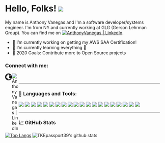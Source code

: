 # Hello, Folks! <img src="https://raw.githubusercontent.com/MartinHeinz/MartinHeinz/master/wave.gif" width="30px">

My name is Anthony Vanegas and I'm a software developer/systems engineer. I'm from NY and currently working at GLG (Gerson Lehrman Group). You can find me on [<img alt="AnthonyVanegas | LinkedIn" width="22px" src="https://cdn.jsdelivr.net/npm/simple-icons@v3/icons/linkedin.svg" />](https://www.linkedin.com/in/anthony-vanegas-32956227/).

- 🔭 I’m currently working on getting my AWS SAA Certification!
- 🌱 I’m currently learning everything 🤣
- 🥅 2020 Goals: Contribute more to Open Source projects

### Connect with me:
[<img align="left" alt="anthonyvanegas.com" width="22px" src="https://raw.githubusercontent.com/iconic/open-iconic/master/svg/globe.svg" />](http://anthonyvanegas.com)
[<img align="left" alt="AnthonyVanegas | LinkedIn" width="22px" src="https://cdn.jsdelivr.net/npm/simple-icons@v3/icons/linkedin.svg" />](https://www.linkedin.com/in/anthony-vanegas-32956227/)
<br>

---

### 🔧 Languages and Tools: 
![](https://img.shields.io/badge/Cloud-AWS-informational?style=flat-square&logo=amazon&logoColor=white&color=457b9d)
![](https://img.shields.io/badge/Cloud-Microsoft-informational?style=flat-square-square&logo=Microsoft%20azure&logoColor=white&color=457b9d)
![](https://img.shields.io/badge/IaC-Terraform-informational?style=flat-square&logo=terraform&logoColor=white&color=457b9d)
![](https://img.shields.io/badge/Config_Mangement-Ansible-informational?style=flat-square&logo=Ansible&logoColor=white&color=457b9d)
![](https://img.shields.io/badge/OS-Linux-informational?style=flat-square&logo=linux&logoColor=white&color=457b9d)
![](https://img.shields.io/badge/OS-Microsoft-informational?style=flat-square&logo=microsoft&logoColor=white&color=457b9d)
![](https://img.shields.io/badge/Code-Python-informational?style=flat-square&logo=python&logoColor=white&color=457b9d)
![](https://img.shields.io/badge/Code-Powershell-informational?style=flat-square&logo=powershell&logoColor=white&color=457b9d)
![](https://img.shields.io/badge/Code-JavaScript-informational?style=flat-square&logo=javascript&logoColor=white&color=457b9d)
![](https://img.shields.io/badge/Code-Vue-informational?style=flat-square&logo=vue.js&logoColor=white&color=457b9d)
![](https://img.shields.io/badge/Code-React-informational?style=flat-square&logo=react&logoColor=white&color=457b9d)
![](https://img.shields.io/badge/Code-HTML-informational?style=flat-square&logo=html5&logoColor=white&color=457b9d)
![](https://img.shields.io/badge/Code-CSS-informational?style=flat-square&logo=css3&logoColor=white&color=457b9d)
![](https://img.shields.io/badge/Code-MySQL-informational?style=flat-square&logo=mysql&logoColor=white&color=457b9d)
![](https://img.shields.io/badge/Code-SQL-informational?style=flat-square&logo=microsoft-sql-server&logoColor=white&color=457b9d)
![](https://img.shields.io/badge/Code-MongoDB-informational?style=flat-square&logo=mongodb&logoColor=white&color=457b9d)
![](https://img.shields.io/badge/Tools-Docker-informational?style=flat-square&logo=docker&logoColor=white&color=457b9d)
![](https://img.shields.io/badge/Git-Github-informational?style=flat-square&logo=github&logoColor=white&color=457b9d)
![](https://img.shields.io/badge/Git-Bitbucket-informational?style=flat-square&logo=bitbucket&logoColor=white&color=457b9d)
![](https://img.shields.io/badge/Editor-VScode-informational?style=flat-square&logo=visual-studio-code&logoColor=white&color=457b9d)

---

### &#x1f4c8; GitHub Stats
[![Top Langs](https://github-readme-stats.vercel.app/api/top-langs/?username=tkepassport39&title_color=0366d6&text_color=0077b6&icon_color=2bbc8a&bg_color=ffffff)](https://github.com/tkepassport39/tkepassport39)
![TKEpassport39's github stats](https://github-readme-stats.vercel.app/api?username=tkepassport39&theme=bluewhite&show_icons=true&count_private=true&hide_border=true)
